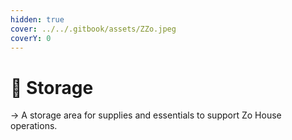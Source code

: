 ```yaml
---
hidden: true
cover: ../../.gitbook/assets/ZZo.jpeg
coverY: 0
---
```


# 📍 Storage

→ A storage area for supplies and essentials to support Zo House operations.
